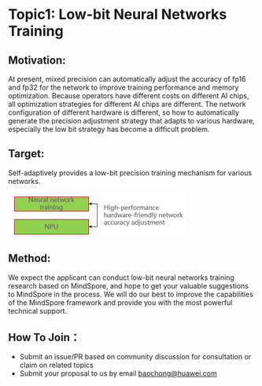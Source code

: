# Topic1:  Low-bit Neural Networks Training  

## Motivation:
​At present, mixed precision can automatically adjust the accuracy of fp16 and fp32 for the network to improve training performance and memory optimization. Because operators have different costs on different AI chips, all optimization strategies for different AI chips are different. The network configuration of different hardware is different, so how to automatically generate the precision adjustment strategy that adapts to various hardware, especially the low bit strategy has become a difficult problem.

## Target:
​Self-adaptively provides a low-bit precision training mechanism for various networks.

![target](target.PNG)

## Method:
​We expect the applicant can conduct low-bit neural networks training  research based on MindSpore, and hope to get your valuable suggestions to MindSpore in the process. We will do our best to improve the capabilities of the MindSpore framework and  provide you with the most powerful technical support.

## How To Join：
* Submit an issue/PR based on community discussion for consultation or claim on related topics
* Submit your proposal to us by email baochong@huawei.com